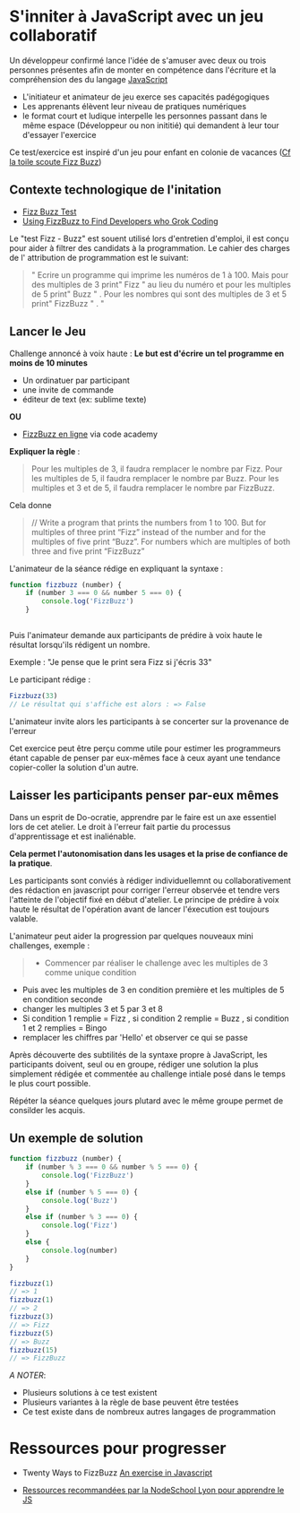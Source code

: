 # S'inniter à JavaScript avec un jeu collaboratif

Un développeur confirmé lance l'idée de s'amuser avec deux ou trois personnes présentes afin de monter en compétence dans l'écriture et la compréhension des du langage [JavaScript](https://fr.wikipedia.org/wiki/JavaScript)

* L'initiateur et animateur de jeu exerce ses capacités padégogiques
* Les apprenants élèvent leur niveau de pratiques numériques
* le format court et ludique interpelle les personnes passant dans le même espace (Développeur ou non inititié) qui demandent à leur tour d'essayer l'exercice

Ce test/exercice est inspiré d'un jeu pour enfant en colonie de vacances ([Cf la toile scoute Fizz Buzz](https://www.latoilescoute.net/fizz-buzz))

## Contexte technologique de l'initation

* [Fizz Buzz Test](http://c2.com/cgi/wiki?FizzBuzzTest) 
* [Using FizzBuzz to Find Developers who Grok Coding](https://imranontech.com/2007/01/24/using-fizzbuzz-to-find-developers-who-grok-coding/)

Le "test Fizz - Buzz" est souent utilisé lors d'entretien d'emploi, il est conçu pour aider à filtrer des candidats à la programmation. Le cahier des charges de l' attribution de programmation est le suivant:

> " Ecrire un programme qui imprime les numéros de 1 à 100. Mais pour des multiples de 3 print" Fizz " au lieu du numéro et pour les multiples de 5 print" Buzz " . Pour les nombres qui sont des multiples de 3 et 5 print" FizzBuzz " . "

## Lancer le Jeu

Challenge annoncé à voix haute : **Le but est d'écrire un tel programme en moins de 10 minutes**

* Un ordinatuer par participant
 *  une invite de commande
 *  éditeur de text (ex: sublime texte)

**OU**

* [FizzBuzz en ligne](https://www.codecademy.com/courses/fizzbuzz/0/1) via code academy

**Expliquer la règle** :

> Pour les multiples de 3, il faudra remplacer le nombre par Fizz.
Pour les multiples de 5, il faudra remplacer le nombre par Buzz.
Pour les multiples et 3 et de 5, il faudra remplacer le nombre par FizzBuzz.

Cela donne

> // Write a program that prints the numbers from 1 to 100. But for multiples of three print “Fizz” instead of the number and for the multiples of five print “Buzz”. For numbers which are multiples of both three and five print “FizzBuzz”

L'animateur de la séance rédige en expliquant la syntaxe :

```js
function fizzbuzz (number) {
    if (number 3 === 0 && number 5 === 0) {
        console.log('FizzBuzz')
    }
    
```

Puis l'animateur demande aux participants de prédire à voix haute le résultat lorsqu'ils rédigent un nombre.

Exemple : "Je pense que le print sera Fizz si j'écris 33"

Le participant rédige :

```js
Fizzbuzz(33)
// Le résultat qui s'affiche est alors : => False
```

L'animateur invite alors les participants à se concerter sur la provenance de l'erreur

Cet exercice peut être perçu comme utile pour estimer les programmeurs étant capable de penser par eux-mêmes face à ceux ayant une tendance copier-coller la solution d'un autre.

## Laisser les participants penser par-eux mêmes

Dans un esprit de Do-ocratie, apprendre par le faire est un axe essentiel lors de cet atelier. Le droit à l'erreur fait partie du processus d'apprentissage et est inaliénable.

**Cela permet l'autonomisation dans les usages et la prise de confiance de la pratique**.

Les participants sont conviés à rédiger individuellemnt ou collaborativement des rédaction en javascript pour corriger l'erreur observée et tendre vers l'atteinte de l'objectif fixé en début d'atelier. Le principe de prédire à voix haute le résultat de l'opération avant de lancer l'éxecution est toujours valable. 

L'animateur peut aider la progression par quelques nouveaux mini challenges, exemple :

>* Commencer par réaliser le challenge avec les multiples de 3 comme unique condition
* Puis avec les multiples de 3 en condition première et les multiples de 5 en condition seconde
* changer les multiples 3 et 5 par 3 et 8
* Si condition 1 remplie  = Fizz , si condition 2 remplie = Buzz , si condition 1 et 2 remplies = Bingo
* remplacer les chiffres par 'Hello' et observer ce qui se passe

Après découverte des subtilités de la syntaxe propre à JavaScript, les participants doivent, seul ou en groupe, rédiger une solution la plus simplement rédigée et commentée au challenge intiale posé dans le temps le plus court possible.

Répéter la séance quelques jours plutard avec le même groupe permet de consilder les acquis.

## Un exemple de solution

```js
function fizzbuzz (number) {
    if (number % 3 === 0 && number % 5 === 0) {
        console.log('FizzBuzz')
    }
    else if (number % 5 === 0) {
        console.log('Buzz')
    }
    else if (number % 3 === 0) {
        console.log('Fizz')
    }
    else {
        console.log(number)
    }
}

fizzbuzz(1)
// => 1
fizzbuzz(1)
// => 2
fizzbuzz(3)
// => Fizz
fizzbuzz(5)
// => Buzz
fizzbuzz(15)
// => FizzBuzz
```

_A NOTER_:

* Plusieurs solutions à ce test existent
* Plusieurs variantes à la règle de base peuvent être testées
* Ce test existe dans de nombreux autres langages de programmation

# Ressources pour progresser

*  Twenty Ways to FizzBuzz
[An exercise in Javascript](http://ditam.github.io/posts/fizzbuzz/)

* [Ressources recommandées par la NodeSchool Lyon pour apprendre le JS](https://github.com/nodeschool/lyon/blob/master/learnjavascript.md)
